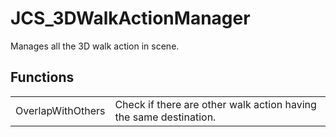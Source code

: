 # JCS_3DWalkActionManager

Manages all the 3D walk action in scene.

## Functions

<table>
<tr>
<td>OverlapWithOthers</td>
<td>Check if there are other walk action having the same destination.</td>
</tr>
</table>
